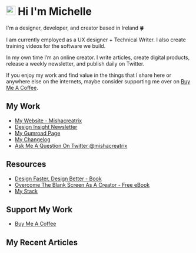# <img src="https://media.giphy.com/media/hvRJCLFzcasrR4ia7z/giphy.gif" width="25px"> Hi I'm Michelle


I'm a designer, developer, and creator based in Ireland 🍀

I am currently employed as a UX designer + Technical Writer. I also create training videos for the software we build.

In my own time I’m an online creator. I write articles, create digital products, release a weekly newsletter, and publish daily on Twitter.

If you enjoy my work and find value in the things that I share here or anywhere else on the internets, maybe consider supporting me over on [Buy Me A Coffee](https://www.buymeacoffee.com/mishacreatrix).

## My Work
- [My Website - Mishacreatrix](https://mishacreatrix.com/)
- [Design Insight Newsletter](https://designinsight.substack.com/)
- [My Gumroad Page](https://gumroad.com/mishacreatrix)
- [My Changelog](https://mishacreatrix-changelog.netlify.app/)
- [Ask Me A Question On Twitter @mishacreatrix](https://twitter.com/MishaCreatrix)

## Resources
- [Design Faster, Design Better - Book](https://designfaster.netlify.app/)
- [Overcome The Blank Screen As A Creator - Free eBook](https://gum.co/blank-screen)
- [My Stack](https://www.mishacreatrix.com/recommendations)

## Support My Work
- [Buy Me A Coffee](https://www.buymeacoffee.com/mishacreatrix)


## My Recent Articles